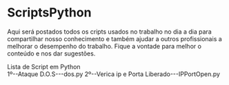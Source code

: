 # ScriptsPython
Aqui será postados todos os cripts usados no trabalho no dia a dia para compartilhar nosso conhecimento e também ajudar a outros profissionais a melhorar o desempenho do trabalho. Fique a vontade para melhor o conteúdo e nos dar sugestões.  

Lista de Script em Python  
1º--Ataque D.O.S---dos.py 
2º--Verica ip e Porta Liberado---IPPortOpen.py
